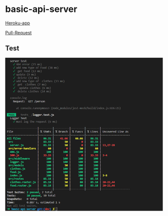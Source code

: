 # basic-api-server

[Heroku-app](https://basic-api-server-fakhreddin.herokuapp.com/)


[Pull-Request](https://github.com/h4mz411y/basic-api-server/pulls?q=is%3Apr+is%3Aclosed)

## Test
![Pull-Request](./resources/api-seerver-test.PNG)